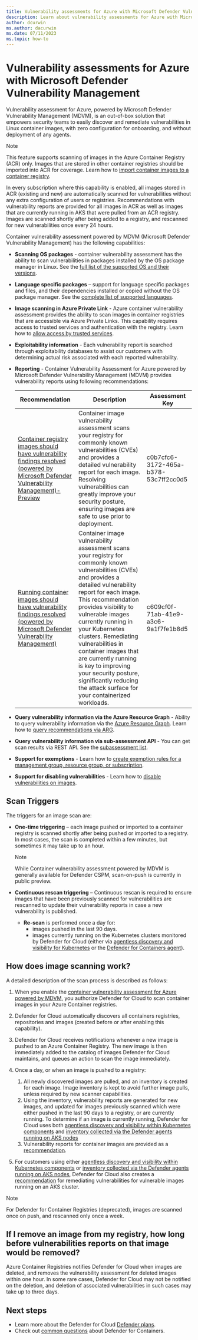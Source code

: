 ```yaml
---
title: Vulnerability assessments for Azure with Microsoft Defender Vulnerability Management
description: Learn about vulnerability assessments for Azure with Microsoft Defender Vulnerability Management.
author: dcurwin
ms.author: dacurwin
ms.date: 07/11/2023
ms.topic: how-to
---
```


# Vulnerability assessments for Azure with Microsoft Defender Vulnerability Management

Vulnerability assessment for Azure, powered by Microsoft Defender Vulnerability Management (MDVM), is an out-of-box solution that empowers security teams to easily discover and remediate vulnerabilities in Linux container images, with zero configuration for onboarding, and without deployment of any agents.

> [!NOTE]
> This feature supports scanning of images in the Azure Container Registry (ACR) only. Images that are stored in other container registries should be imported into ACR for coverage. Learn how to [import container images to a container registry](/azure/container-registry/container-registry-import-images).

In every subscription where this capability is enabled, all images stored in ACR (existing and new) are automatically scanned for vulnerabilities without any extra configuration of users or registries. Recommendations with vulnerability reports are provided for all images in ACR as well as images that are currently running in AKS that were pulled from an ACR registry. Images are scanned shortly after being added to a registry, and rescanned for new vulnerabilities once every 24 hours.

Container vulnerability assessment powered by MDVM (Microsoft Defender Vulnerability Management) has the following capabilities:  

- **Scanning OS packages** - container vulnerability assessment has the ability to scan vulnerabilities in packages installed by the OS package manager in Linux. See the [full list of the supported OS and their versions](support-matrix-defender-for-containers.md#registries-and-images---powered-by-mdvm).
- **Language specific packages** – support for language specific packages and files, and their dependencies installed or copied without the OS package manager. See the [complete list of supported languages](support-matrix-defender-for-containers.md#registries-and-images---powered-by-mdvm).  
- **Image scanning in Azure Private Link** - Azure container vulnerability assessment provides the ability to scan images in container registries that are accessible via Azure Private Links. This capability requires access to trusted services and authentication with the registry. Learn how to [allow access by trusted services](/azure/container-registry/allow-access-trusted-services).
- **Exploitability information** - Each vulnerability report is searched through exploitability databases to assist our customers with determining actual risk associated with each reported vulnerability.  
- **Reporting** - Container Vulnerability Assessment for Azure powered by Microsoft Defender Vulnerability Management (MDVM) provides vulnerability reports using following recommendations:

    | Recommendation | Description | Assessment Key
    |--|--|--|
    | [Container registry images should have vulnerability findings resolved (powered by Microsoft Defender Vulnerability Management)-Preview](https://ms.portal.azure.com/#view/Microsoft_Azure_Security_CloudNativeCompute/PhoenixContainerRegistryRecommendationDetailsBlade/assessmentKey/c0b7cfc6-3172-465a-b378-53c7ff2cc0d5) | Container image vulnerability assessment scans your registry for commonly known vulnerabilities (CVEs) and provides a detailed vulnerability report for each image. Resolving vulnerabilities can greatly improve your security posture, ensuring images are safe to use prior to deployment. | c0b7cfc6-3172-465a-b378-53c7ff2cc0d5 |
    | [Running container images should have vulnerability findings resolved (powered by Microsoft Defender Vulnerability Management)](https://ms.portal.azure.com/#view/Microsoft_Azure_Security_CloudNativeCompute/ContainersRuntimeRecommendationDetailsBlade/assessmentKey/c609cf0f-71ab-41e9-a3c6-9a1f7fe1b8d5)  | Container image vulnerability assessment scans your registry for commonly known vulnerabilities (CVEs) and provides a detailed vulnerability report for each image. This recommendation provides visibility to vulnerable images currently running in your Kubernetes clusters. Remediating vulnerabilities in container images that are currently running is key to improving your security posture, significantly reducing the attack surface for your containerized workloads. | c609cf0f-71ab-41e9-a3c6-9a1f7fe1b8d5 |

- **Query vulnerability information via the Azure Resource Graph** - Ability to query vulnerability information via the [Azure Resource Graph](/azure/governance/resource-graph/overview#how-resource-graph-complements-azure-resource-manager). Learn how to [query recommendations via ARG](review-security-recommendations.md#review-recommendation-data-in-azure-resource-graph-arg).
- **Query vulnerability information via sub-assessment API** - You can get scan results via REST API. See the [subassessment list](/rest/api/defenderforcloud/sub-assessments/get?tabs=HTTP).
- **Support for exemptions** - Learn how to  [create exemption rules for a management group, resource group, or subscription](disable-vulnerability-findings-containers.md).
- **Support for disabling vulnerabilities** - Learn how to [disable vulnerabilities on images](disable-vulnerability-findings-containers.md).

## Scan Triggers

The triggers for an image scan are:

- **One-time triggering** – each image pushed or imported to a container registry is scanned shortly after being pushed or imported to a registry. In most cases, the scan is completed within a few minutes, but sometimes it may take up to an hour.

  > [!NOTE]
  > While Container vulnerability assessment powered by MDVM is generally available for Defender CSPM, scan-on-push is currently in public preview.

- **Continuous rescan triggering** – Continuous rescan is required to ensure images that have been previously scanned for vulnerabilities are rescanned to update their vulnerability reports in case a new vulnerability is published.
  - **Re-scan** is performed once a day for:  
    - images pushed in the last 90 days.  
    - images currently running on the Kubernetes clusters monitored by Defender for Cloud (either via [agentless discovery and visibility for Kubernetes](how-to-enable-agentless-containers.md) or the [Defender for Containers agent](tutorial-enable-containers-azure.md#deploy-the-defender-profile-in-azure)).

## How does image scanning work?

A detailed description of the scan process is described as follows:

1. When you enable the [container vulnerability assessment for Azure powered by MDVM](enable-vulnerability-assessment.md), you authorize Defender for Cloud to scan container images in your Azure Container registries.
1. Defender for Cloud automatically discovers all containers registries, repositories and images (created before or after enabling this capability).
1. Defender for Cloud receives notifications whenever a new image is pushed to an Azure Container Registry. The new image is then immediately added to the catalog of images Defender for Cloud maintains, and queues an action to scan the image immediately.
1. Once a day, or when an image is pushed to a registry:

   1. All newly discovered images are pulled, and an inventory is created for each image. Image inventory is kept to avoid further image pulls, unless required by new scanner capabilities.​
   1. Using the inventory, vulnerability reports are generated for new images, and updated for images previously scanned which were either pushed in the last 90 days to a registry, or are currently running. To determine if an image is currently running, Defender for Cloud uses both [agentless discovery and visibility within Kubernetes components](/azure/defender-for-cloud/concept-agentless-containers) and [inventory collected via the Defender agents running on AKS nodes](defender-for-containers-enable.md#deploy-the-defender-profile)
   1. Vulnerability reports for container images are provided as a [recommendation](https://ms.portal.azure.com/#view/Microsoft_Azure_Security_CloudNativeCompute/PhoenixContainerRegistryRecommendationDetailsBlade/assessmentKey/c0b7cfc6-3172-465a-b378-53c7ff2cc0d5).
1. For customers using either [agentless discovery and visibility within Kubernetes components](concept-agentless-containers.md) or [inventory collected via the Defender agents running on AKS nodes](defender-for-containers-enable.md#deploy-the-defender-profile), Defender for Cloud also creates a [recommendation](https://ms.portal.azure.com/#view/Microsoft_Azure_Security_CloudNativeCompute/ContainersRuntimeRecommendationDetailsBlade/assessmentKey/c609cf0f-71ab-41e9-a3c6-9a1f7fe1b8d5) for remediating vulnerabilities for vulnerable images running on an AKS cluster.

> [!NOTE]
> For Defender for Container Registries (deprecated), images are scanned once on push, and rescanned only once a week.

## If I remove an image from my registry, how long before vulnerabilities reports on that image would be removed?

Azure Container Registries notifies Defender for Cloud when images are deleted, and removes the vulnerability assessment for deleted images within one hour. In some rare cases, Defender for Cloud may not be notified on the deletion, and deletion of associated vulnerabilities in such cases may take up to three days.

## Next steps

- Learn more about the Defender for Cloud [Defender plans](defender-for-cloud-introduction.md#protect-cloud-workloads).
- Check out [common questions](faq-defender-for-containers.yml) about Defender for Containers.

